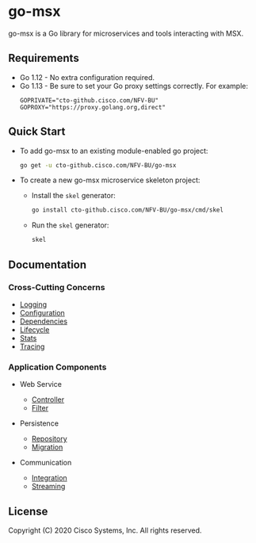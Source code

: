 # go-msx

go-msx is a Go library for microservices and tools interacting with MSX. 

## Requirements

- Go 1.12 -  No extra configuration required.
- Go 1.13 -  Be sure to set your Go proxy settings correctly.  For example:
  ```
  GOPRIVATE="cto-github.cisco.com/NFV-BU"
  GOPROXY="https://proxy.golang.org,direct"
  ```
  
## Quick Start

- To add go-msx to an existing module-enabled go project:

    ```bash
    go get -u cto-github.cisco.com/NFV-BU/go-msx
    ```

- To create a new go-msx microservice skeleton project:
    - Install the `skel` generator:
        ```bash
        go install cto-github.cisco.com/NFV-BU/go-msx/cmd/skel
        ```
    - Run the `skel` generator:
        ```bash
        skel
        ```

## Documentation

### Cross-Cutting Concerns
* [Logging](log/README.md)
* [Configuration](config/README.md)
* [Dependencies](#)
* [Lifecycle](app/README.md)
* [Stats](#)
* [Tracing](#)

### Application Components
* Web Service
    * [Controller](#)
    * [Filter](#)

* Persistence
    * [Repository](#)
    * [Migration](#)

* Communication
    * [Integration](#)
    * [Streaming](#)



## License

Copyright (C) 2020 Cisco Systems, Inc.  All rights reserved.
